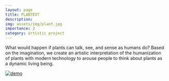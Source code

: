 ```yaml
---
layout: page
title: PLANTEXT
description: 
img: assets/img/plant.jpg
importance: 2
category: artistic project
---
```


What would happen if plants can talk, see, and sense as humans do? Based on the imagination, we create an artistic interpretation of the humanization of plants with modern technology to arouse people to think about plants as a dynamic living being. 



[![demo](https://img.youtube.com/vi/F2OJ-akWYP4/0.jpg)](https://youtu.be/F2OJ-akWYP4)

